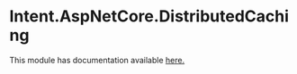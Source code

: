 # Intent.AspNetCore.DistributedCaching

This module has documentation available [here.](https://docs.intentarchitect.com/articles/modules-dotnet/intent-aspnetcore-distributedcaching/intent-aspnetcore-distributedcaching.html)